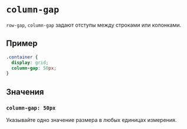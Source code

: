 # `column-gap`

`row-gap`, `column-gap` задают отступы между строками или колонками.

## Пример

```css
.container {
  display: grid;
  column-gap: 50px;
}
```

## Значения

### `column-gap: 50px`

Указывайте одно значение размера в любых единицах измерения.
